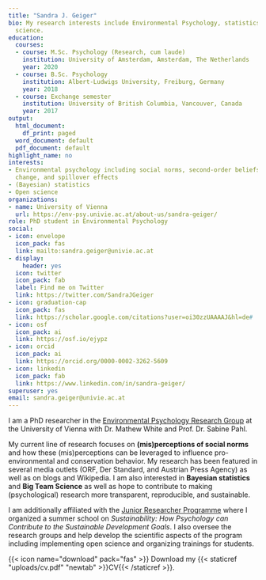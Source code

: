 ```yaml
---
title: "Sandra J. Geiger"
bio: My research interests include Environmental Psychology, statistics, and Open
  science.
education:
  courses:
  - course: M.Sc. Psychology (Research, cum laude)
    institution: University of Amsterdam, Amsterdam, The Netherlands
    year: 2020
  - course: B.Sc. Psychology
    institution: Albert-Ludwigs University, Freiburg, Germany
    year: 2018
  - course: Exchange semester
    institution: University of British Columbia, Vancouver, Canada
    year: 2017
output:
  html_document:
    df_print: paged
  word_document: default
  pdf_document: default
highlight_name: no
interests:
- Environmental psychology including social norms, second-order beliefs, behavior
  change, and spillover effects
- (Bayesian) statistics
- Open science
organizations:
- name: University of Vienna
  url: https://env-psy.univie.ac.at/about-us/sandra-geiger/
role: PhD student in Environmental Psychology
social:
- icon: envelope
  icon_pack: fas
  link: mailto:sandra.geiger@univie.ac.at
- display:
    header: yes
  icon: twitter
  icon_pack: fab
  label: Find me on Twitter
  link: https://twitter.com/SandraJGeiger
- icon: graduation-cap
  icon_pack: fas
  link: https://scholar.google.com/citations?user=oi30zzUAAAAJ&hl=de#
- icon: osf
  icon_pack: ai
  link: https://osf.io/ejypz
- icon: orcid
  icon_pack: ai
  link: https://orcid.org/0000-0002-3262-5609
- icon: linkedin
  icon_pack: fab
  link: https://www.linkedin.com/in/sandra-geiger/
superuser: yes
email: sandra.geiger@univie.ac.at
---
```


I am a PhD researcher in the [Environmental Psychology Research Group](https://env-psy.univie.ac.at/about-us/) at the University of Vienna with Dr. Mathew White and Prof. Dr. Sabine Pahl.

My current line of research focuses on **(mis)perceptions of social norms** and how these (mis)perceptions can be leveraged to influence pro-environmental and conservation behavior. My research has been featured in several media outlets (ORF, Der Standard, and Austrian Press Agency) as well as on blogs and Wikipedia. I am also interested in **Bayesian statistics** and **Big Team Science** as well as hope to contribute to making (psychological) research more transparent, reproducible, and sustainable. 

I am additionally affiliated with the [Junior Researcher Programme](https://jrp.pscholars.org) where I organized a summer school on *Sustainability: How Psychology can Contribute to the Sustainable Development Goals*. I also oversee the research groups and help develop the scientific aspects of the program including implementing open science and organizing trainings for students.

{{< icon name="download" pack="fas" >}} Download my {{< staticref "uploads/cv.pdf" "newtab" >}}CV{{< /staticref >}}.
